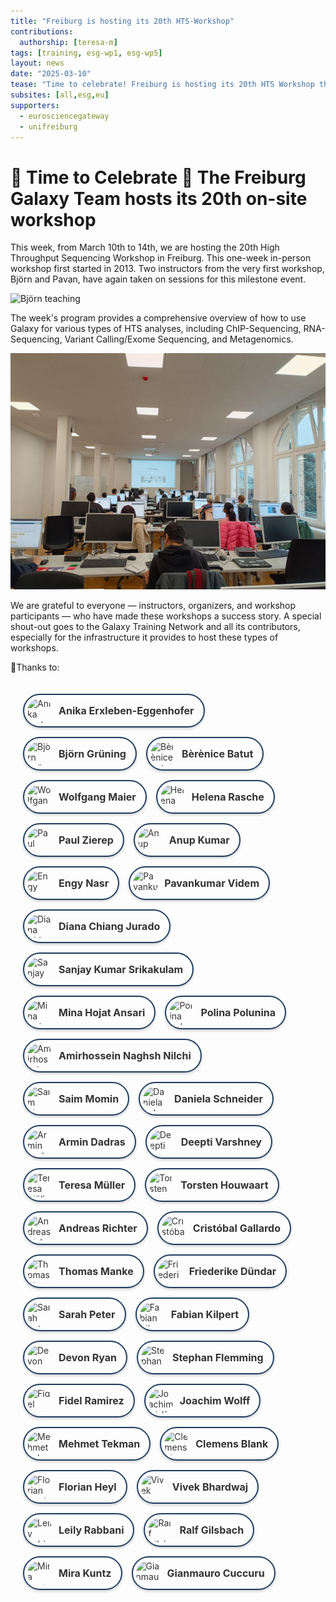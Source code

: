 ```yaml
---
title: "Freiburg is hosting its 20th HTS-Workshop"
contributions:
  authorship: [teresa-m]
tags: [training, esg-wp1, esg-wp5]
layout: news
date: "2025-03-10"
tease: "Time to celebrate! Freiburg is hosting its 20th HTS Workshop this March of 2025"
subsites: [all,esg,eu]
supporters:
  - eurosciencegateway
  - unifreiburg
---
```

# 🚀 Time to Celebrate ​🎉 The Freiburg Galaxy Team hosts its 20th on-site workshop

This week, from March 10th to 14th, we are hosting the 20th High Throughput Sequencing Workshop in Freiburg. This one-week in-person workshop first started in 2013. Two instructors from the very first workshop, Björn and Pavan, have again taken on sessions for this milestone event.

![Björn teaching](./Björn_teaching.jpg)




The week's program provides a comprehensive overview of how to use Galaxy for various types of HTS analyses, including ChIP-Sequencing, RNA-Sequencing, Variant Calling/Exome Sequencing, and Metagenomics.

![Engy teaching](./Engy_teaching.jpeg)

We are grateful to everyone — instructors, organizers, and workshop participants — who have made these workshops a success story. A special shout-out goes to the Galaxy Training Network and all its contributors, especially for the infrastructure it provides to host these types of workshops.

​🎉Thanks to:


<div style="display: flex; flex-wrap: wrap; gap: 15px; padding: 20px;">
<a style="text-decoration: none; color: #333;" href="https://github.com/erxleben"><div style="display: flex; align-items: center; border: 2px solid #203e5f; border-radius: 50px; padding: 5px 15px 5px 5px; box-shadow: 0 2px 4px rgba(0, 0, 0, 0.2); width: fit-content; background-color: transparent;"><img style="width: 40px; height: 40px; border-radius: 50%; margin-right: 10px;" src="https://github.com/erxleben.png" alt="Anika Erxleben-Eggenhofer"><span style="font-size: 16px; font-weight: bold; color: #333;line-height: 1.2;">Anika Erxleben-Eggenhofer</span></div></a>
<a style="text-decoration: none; color: #333;" href="https://github.com/bgruening"><div style="display: flex; align-items: center; border: 2px solid #203e5f; border-radius: 50px; padding: 5px 15px 5px 5px; box-shadow: 0 2px 4px rgba(0, 0, 0, 0.2); width: fit-content; background-color: transparent;"><img style="width: 40px; height: 40px; border-radius: 50%; margin-right: 10px;" src="https://github.com/bgruening.png" alt="Björn Grüning"><span style="font-size: 16px; font-weight: bold; color: #333;line-height: 1.2;">Björn Grüning</span></div></a>
<a style="text-decoration: none; color: #333;" href="https://github.com/bebatut"><div style="display: flex; align-items: center; border: 2px solid #203e5f; border-radius: 50px; padding: 5px 15px 5px 5px; box-shadow: 0 2px 4px rgba(0, 0, 0, 0.2); width: fit-content; background-color: transparent;"><img style="width: 40px; height: 40px; border-radius: 50%; margin-right: 10px;" src="https://github.com/bebatut.png" alt="Bèrènice Batut"><span style="font-size: 16px; font-weight: bold; color: #333;line-height: 1.2;">Bèrènice Batut</span></div></a>
<a style="text-decoration: none; color: #333;" href="https://github.com/wm75"><div style="display: flex; align-items: center; border: 2px solid #203e5f; border-radius: 50px; padding: 5px 15px 5px 5px; box-shadow: 0 2px 4px rgba(0, 0, 0, 0.2); width: fit-content; background-color: transparent;"><img style="width: 40px; height: 40px; border-radius: 50%; margin-right: 10px;" src="https://github.com/wm75.png" alt="Wolfgang Maier"><span style="font-size: 16px; font-weight: bold; color: #333;line-height: 1.2;">Wolfgang Maier</span></div></a>
<a style="text-decoration: none; color: #333;" href="https://github.com/hexylena"><div style="display: flex; align-items: center; border: 2px solid #203e5f; border-radius: 50px; padding: 5px 15px 5px 5px; box-shadow: 0 2px 4px rgba(0, 0, 0, 0.2); width: fit-content; background-color: transparent;"><img style="width: 40px; height: 40px; border-radius: 50%; margin-right: 10px;" src="https://github.com/hexylena.png" alt="Helena Rasche"><span style="font-size: 16px; font-weight: bold; color: #333;line-height: 1.2;">Helena Rasche</span></div></a>
<a style="text-decoration: none; color: #333;" href="https://github.com/paulzierep"><div style="display: flex; align-items: center; border: 2px solid #203e5f; border-radius: 50px; padding: 5px 15px 5px 5px; box-shadow: 0 2px 4px rgba(0, 0, 0, 0.2); width: fit-content; background-color: transparent;"><img style="width: 40px; height: 40px; border-radius: 50%; margin-right: 10px;" src="https://github.com/paulzierep.png" alt="Paul Zierep"><span style="font-size: 16px; font-weight: bold; color: #333;line-height: 1.2;">Paul Zierep</span></div></a>
<a style="text-decoration: none; color: #333;" href="https://github.com/anuprulez"><div style="display: flex; align-items: center; border: 2px solid #203e5f; border-radius: 50px; padding: 5px 15px 5px 5px; box-shadow: 0 2px 4px rgba(0, 0, 0, 0.2); width: fit-content; background-color: transparent;"><img style="width: 40px; height: 40px; border-radius: 50%; margin-right: 10px;" src="https://github.com/anuprulez.png" alt="Anup Kumar"><span style="font-size: 16px; font-weight: bold; color: #333;line-height: 1.2;">Anup Kumar</span></div></a>
<a style="text-decoration: none; color: #333;" href="https://github.com/engynasr"><div style="display: flex; align-items: center; border: 2px solid #203e5f; border-radius: 50px; padding: 5px 15px 5px 5px; box-shadow: 0 2px 4px rgba(0, 0, 0, 0.2); width: fit-content; background-color: transparent;"><img style="width: 40px; height: 40px; border-radius: 50%; margin-right: 10px;" src="https://github.com/engynasr.png" alt="Engy Nasr"><span style="font-size: 16px; font-weight: bold; color: #333;line-height: 1.2;">Engy Nasr</span></div></a>
<a style="text-decoration: none; color: #333;" href="https://github.com/pavanvidem"><div style="display: flex; align-items: center; border: 2px solid #203e5f; border-radius: 50px; padding: 5px 15px 5px 5px; box-shadow: 0 2px 4px rgba(0, 0, 0, 0.2); width: fit-content; background-color: transparent;"><img style="width: 40px; height: 40px; border-radius: 50%; margin-right: 10px;" src="https://github.com/pavanvidem.png" alt="Pavankumar Videm"><span style="font-size: 16px; font-weight: bold; color: #333;line-height: 1.2;">Pavankumar Videm</span></div></a>
<a style="text-decoration: none; color: #333;" href="https://github.com/dianichj"><div style="display: flex; align-items: center; border: 2px solid #203e5f; border-radius: 50px; padding: 5px 15px 5px 5px; box-shadow: 0 2px 4px rgba(0, 0, 0, 0.2); width: fit-content; background-color: transparent;"><img style="width: 40px; height: 40px; border-radius: 50%; margin-right: 10px;" src="https://github.com/dianichj.png" alt="Diana Chiang Jurado"><span style="font-size: 16px; font-weight: bold; color: #333;line-height: 1.2;">Diana Chiang Jurado</span></div></a>
<a style="text-decoration: none; color: #333;" href="https://github.com/sanjaysrikakulam"><div style="display: flex; align-items: center; border: 2px solid #203e5f; border-radius: 50px; padding: 5px 15px 5px 5px; box-shadow: 0 2px 4px rgba(0, 0, 0, 0.2); width: fit-content; background-color: transparent;"><img style="width: 40px; height: 40px; border-radius: 50%; margin-right: 10px;" src="https://github.com/sanjaysrikakulam.png" alt="Sanjay Kumar Srikakulam"><span style="font-size: 16px; font-weight: bold; color: #333;line-height: 1.2;">Sanjay Kumar Srikakulam</span></div></a>
<a style="text-decoration: none; color: #333;" href="https://github.com/Minamehr"><div style="display: flex; align-items: center; border: 2px solid #203e5f; border-radius: 50px; padding: 5px 15px 5px 5px; box-shadow: 0 2px 4px rgba(0, 0, 0, 0.2); width: fit-content; background-color: transparent;"><img style="width: 40px; height: 40px; border-radius: 50%; margin-right: 10px;" src="https://github.com/Minamehr.png" alt="Mina Hojat Ansari"><span style="font-size: 16px; font-weight: bold; color: #333;line-height: 1.2;">Mina Hojat Ansari</span></div></a>
<a style="text-decoration: none; color: #333;" href="https://github.com/PlushZ"><div style="display: flex; align-items: center; border: 2px solid #203e5f; border-radius: 50px; padding: 5px 15px 5px 5px; box-shadow: 0 2px 4px rgba(0, 0, 0, 0.2); width: fit-content; background-color: transparent;"><img style="width: 40px; height: 40px; border-radius: 50%; margin-right: 10px;" src="https://github.com/PlushZ.png" alt="Polina Polunina"><span style="font-size: 16px; font-weight: bold; color: #333;line-height: 1.2;">Polina Polunina</span></div></a>
<a style="text-decoration: none; color: #333;" href="https://github.com/Nilchia"><div style="display: flex; align-items: center; border: 2px solid #203e5f; border-radius: 50px; padding: 5px 15px 5px 5px; box-shadow: 0 2px 4px rgba(0, 0, 0, 0.2); width: fit-content; background-color: transparent;"><img style="width: 40px; height: 40px; border-radius: 50%; margin-right: 10px;" src="https://github.com/Nilchia.png" alt="Amirhossein Naghsh Nilchi"><span style="font-size: 16px; font-weight: bold; color: #333;line-height: 1.2;">Amirhossein Naghsh Nilchi</span></div></a>
<a style="text-decoration: none; color: #333;" href="https://github.com/SaimMomin12"><div style="display: flex; align-items: center; border: 2px solid #203e5f; border-radius: 50px; padding: 5px 15px 5px 5px; box-shadow: 0 2px 4px rgba(0, 0, 0, 0.2); width: fit-content; background-color: transparent;"><img style="width: 40px; height: 40px; border-radius: 50%; margin-right: 10px;" src="https://github.com/SaimMomin12.png" alt="Saim Momin"><span style="font-size: 16px; font-weight: bold; color: #333;line-height: 1.2;">Saim Momin</span></div></a>
<a style="text-decoration: none; color: #333;" href="https://github.com/Sch-Da"><div style="display: flex; align-items: center; border: 2px solid #203e5f; border-radius: 50px; padding: 5px 15px 5px 5px; box-shadow: 0 2px 4px rgba(0, 0, 0, 0.2); width: fit-content; background-color: transparent;"><img style="width: 40px; height: 40px; border-radius: 50%; margin-right: 10px;" src="https://github.com/Sch-Da.png" alt="Daniela Schneider"><span style="font-size: 16px; font-weight: bold; color: #333;line-height: 1.2;">Daniela Schneider</span></div></a>
<a style="text-decoration: none; color: #333;" href="https://github.com/dadrasarmin"><div style="display: flex; align-items: center; border: 2px solid #203e5f; border-radius: 50px; padding: 5px 15px 5px 5px; box-shadow: 0 2px 4px rgba(0, 0, 0, 0.2); width: fit-content; background-color: transparent;"><img style="width: 40px; height: 40px; border-radius: 50%; margin-right: 10px;" src="https://github.com/dadrasarmin.png" alt="Armin Dadras"><span style="font-size: 16px; font-weight: bold; color: #333;line-height: 1.2;">Armin Dadras</span></div></a>
<a style="text-decoration: none; color: #333;" href="https://github.com/deeptivarshney"><div style="display: flex; align-items: center; border: 2px solid #203e5f; border-radius: 50px; padding: 5px 15px 5px 5px; box-shadow: 0 2px 4px rgba(0, 0, 0, 0.2); width: fit-content; background-color: transparent;"><img style="width: 40px; height: 40px; border-radius: 50%; margin-right: 10px;" src="https://github.com/deeptivarshney.png" alt="Deepti Varshney"><span style="font-size: 16px; font-weight: bold; color: #333;line-height: 1.2;">Deepti Varshney</span></div></a>
<a style="text-decoration: none; color: #333;" href="https://github.com/teresa-m"><div style="display: flex; align-items: center; border: 2px solid #203e5f; border-radius: 50px; padding: 5px 15px 5px 5px; box-shadow: 0 2px 4px rgba(0, 0, 0, 0.2); width: fit-content; background-color: transparent;"><img style="width: 40px; height: 40px; border-radius: 50%; margin-right: 10px;" src="https://github.com/teresa-m.png" alt="Teresa Müller"><span style="font-size: 16px; font-weight: bold; color: #333;line-height: 1.2;">Teresa Müller</span></div></a>
<a style="text-decoration: none; color: #333;" href="https://github.com/torhou"><div style="display: flex; align-items: center; border: 2px solid #203e5f; border-radius: 50px; padding: 5px 15px 5px 5px; box-shadow: 0 2px 4px rgba(0, 0, 0, 0.2); width: fit-content; background-color: transparent;"><img style="width: 40px; height: 40px; border-radius: 50%; margin-right: 10px;" src="https://github.com/torhou.png" alt="Torsten Houwaart"><span style="font-size: 16px; font-weight: bold; color: #333;line-height: 1.2;">Torsten Houwaart</span></div></a>
<a style="text-decoration: none; color: #333;" href="https://github.com/asrichter"><div style="display: flex; align-items: center; border: 2px solid #203e5f; border-radius: 50px; padding: 5px 15px 5px 5px; box-shadow: 0 2px 4px rgba(0, 0, 0, 0.2); width: fit-content; background-color: transparent;"><img style="width: 40px; height: 40px; border-radius: 50%; margin-right: 10px;" src="https://github.com/asrichter.png" alt="Andreas Richter"><span style="font-size: 16px; font-weight: bold; color: #333;line-height: 1.2;">Andreas Richter</span></div></a>
<a style="text-decoration: none; color: #333;" href="https://github.com/gallardoalba"><div style="display: flex; align-items: center; border: 2px solid #203e5f; border-radius: 50px; padding: 5px 15px 5px 5px; box-shadow: 0 2px 4px rgba(0, 0, 0, 0.2); width: fit-content; background-color: transparent;"><img style="width: 40px; height: 40px; border-radius: 50%; margin-right: 10px;" src="https://github.com/gallardoalba.png" alt="Cristóbal Gallardo"><span style="font-size: 16px; font-weight: bold; color: #333;line-height: 1.2;">Cristóbal Gallardo</span></div></a>
<a style="text-decoration: none; color: #333;" href="https://github.com/thomasmanke"><div style="display: flex; align-items: center; border: 2px solid #203e5f; border-radius: 50px; padding: 5px 15px 5px 5px; box-shadow: 0 2px 4px rgba(0, 0, 0, 0.2); width: fit-content; background-color: transparent;"><img style="width: 40px; height: 40px; border-radius: 50%; margin-right: 10px;" src="https://github.com/thomasmanke.png" alt="Thomas Manke"><span style="font-size: 16px; font-weight: bold; color: #333;line-height: 1.2;">Thomas Manke</span></div></a>
<a style="text-decoration: none; color: #333;" href="https://github.com/friedue"><div style="display: flex; align-items: center; border: 2px solid #203e5f; border-radius: 50px; padding: 5px 15px 5px 5px; box-shadow: 0 2px 4px rgba(0, 0, 0, 0.2); width: fit-content; background-color: transparent;"><img style="width: 40px; height: 40px; border-radius: 50%; margin-right: 10px;" src="https://github.com/friedue.png" alt="Friederike Dündar"><span style="font-size: 16px; font-weight: bold; color: #333;line-height: 1.2;">Friederike Dündar</span></div></a>
<a style="text-decoration: none; color: #333;" href="https://github.com/sarah-peter"><div style="display: flex; align-items: center; border: 2px solid #203e5f; border-radius: 50px; padding: 5px 15px 5px 5px; box-shadow: 0 2px 4px rgba(0, 0, 0, 0.2); width: fit-content; background-color: transparent;"><img style="width: 40px; height: 40px; border-radius: 50%; margin-right: 10px;" src="https://github.com/sarah-peter.png" alt="Sarah Peter"><span style="font-size: 16px; font-weight: bold; color: #333;line-height: 1.2;">Sarah Peter</span></div></a>
<a style="text-decoration: none; color: #333;" href="https://github.com/kilpert"><div style="display: flex; align-items: center; border: 2px solid #203e5f; border-radius: 50px; padding: 5px 15px 5px 5px; box-shadow: 0 2px 4px rgba(0, 0, 0, 0.2); width: fit-content; background-color: transparent;"><img style="width: 40px; height: 40px; border-radius: 50%; margin-right: 10px;" src="https://github.com/kilpert.png" alt="Fabian Kilpert"><span style="font-size: 16px; font-weight: bold; color: #333;line-height: 1.2;">Fabian Kilpert</span></div></a>
<a style="text-decoration: none; color: #333;" href="https://github.com/dpryan79"><div style="display: flex; align-items: center; border: 2px solid #203e5f; border-radius: 50px; padding: 5px 15px 5px 5px; box-shadow: 0 2px 4px rgba(0, 0, 0, 0.2); width: fit-content; background-color: transparent;"><img style="width: 40px; height: 40px; border-radius: 50%; margin-right: 10px;" src="https://github.com/dpryan79.png" alt="Devon Ryan "><span style="font-size: 16px; font-weight: bold; color: #333;line-height: 1.2;">Devon Ryan </span></div></a>
<a style="text-decoration: none; color: #333;" href="https://github.com/stephanflemming"><div style="display: flex; align-items: center; border: 2px solid #203e5f; border-radius: 50px; padding: 5px 15px 5px 5px; box-shadow: 0 2px 4px rgba(0, 0, 0, 0.2); width: fit-content; background-color: transparent;"><img style="width: 40px; height: 40px; border-radius: 50%; margin-right: 10px;" src="https://github.com/stephanflemming.png" alt="Stephan Flemming"><span style="font-size: 16px; font-weight: bold; color: #333;line-height: 1.2;">Stephan Flemming</span></div></a>
<a style="text-decoration: none; color: #333;" href="https://github.com/fidelram"><div style="display: flex; align-items: center; border: 2px solid #203e5f; border-radius: 50px; padding: 5px 15px 5px 5px; box-shadow: 0 2px 4px rgba(0, 0, 0, 0.2); width: fit-content; background-color: transparent;"><img style="width: 40px; height: 40px; border-radius: 50%; margin-right: 10px;" src="https://github.com/fidelram.png" alt="Fidel Ramirez"><span style="font-size: 16px; font-weight: bold; color: #333;line-height: 1.2;">Fidel Ramirez</span></div></a>
<a style="text-decoration: none; color: #333;" href="https://github.com/joachimwolff"><div style="display: flex; align-items: center; border: 2px solid #203e5f; border-radius: 50px; padding: 5px 15px 5px 5px; box-shadow: 0 2px 4px rgba(0, 0, 0, 0.2); width: fit-content; background-color: transparent;"><img style="width: 40px; height: 40px; border-radius: 50%; margin-right: 10px;" src="https://github.com/joachimwolff.png" alt="Joachim Wolff"><span style="font-size: 16px; font-weight: bold; color: #333;line-height: 1.2;">Joachim Wolff</span></div></a>
<a style="text-decoration: none; color: #333;" href="https://github.com/mtekman"><div style="display: flex; align-items: center; border: 2px solid #203e5f; border-radius: 50px; padding: 5px 15px 5px 5px; box-shadow: 0 2px 4px rgba(0, 0, 0, 0.2); width: fit-content; background-color: transparent;"><img style="width: 40px; height: 40px; border-radius: 50%; margin-right: 10px;" src="https://github.com/mtekman.png" alt="Mehmet Tekman"><span style="font-size: 16px; font-weight: bold; color: #333;line-height: 1.2;">Mehmet Tekman</span></div></a>
<a style="text-decoration: none; color: #333;" href="https://github.com/blankclemens"><div style="display: flex; align-items: center; border: 2px solid #203e5f; border-radius: 50px; padding: 5px 15px 5px 5px; box-shadow: 0 2px 4px rgba(0, 0, 0, 0.2); width: fit-content; background-color: transparent;"><img style="width: 40px; height: 40px; border-radius: 50%; margin-right: 10px;" src="https://github.com/blankclemens.png" alt="Clemens Blank"><span style="font-size: 16px; font-weight: bold; color: #333;line-height: 1.2;">Clemens Blank</span></div></a>
<a style="text-decoration: none; color: #333;" href="https://github.com/heylf"><div style="display: flex; align-items: center; border: 2px solid #203e5f; border-radius: 50px; padding: 5px 15px 5px 5px; box-shadow: 0 2px 4px rgba(0, 0, 0, 0.2); width: fit-content; background-color: transparent;"><img style="width: 40px; height: 40px; border-radius: 50%; margin-right: 10px;" src="https://github.com/heylf.png" alt="Florian Heyl"><span style="font-size: 16px; font-weight: bold; color: #333;line-height: 1.2;">Florian Heyl</span></div></a>
<a style="text-decoration: none; color: #333;" href="https://github.com/vivekbhr"><div style="display: flex; align-items: center; border: 2px solid #203e5f; border-radius: 50px; padding: 5px 15px 5px 5px; box-shadow: 0 2px 4px rgba(0, 0, 0, 0.2); width: fit-content; background-color: transparent;"><img style="width: 40px; height: 40px; border-radius: 50%; margin-right: 10px;" src="https://github.com/vivekbhr.png" alt="Vivek Bhardwaj "><span style="font-size: 16px; font-weight: bold; color: #333;line-height: 1.2;">Vivek Bhardwaj </span></div></a>
<a style="text-decoration: none; color: #333;" href="https://github.com/LeilyR"><div style="display: flex; align-items: center; border: 2px solid #203e5f; border-radius: 50px; padding: 5px 15px 5px 5px; box-shadow: 0 2px 4px rgba(0, 0, 0, 0.2); width: fit-content; background-color: transparent;"><img style="width: 40px; height: 40px; border-radius: 50%; margin-right: 10px;" src="https://github.com/LeilyR.png" alt="Leily Rabbani"><span style="font-size: 16px; font-weight: bold; color: #333;line-height: 1.2;">Leily Rabbani</span></div></a>
<a style="text-decoration: none; color: #333;" href="https://github.com/rgilsbach"><div style="display: flex; align-items: center; border: 2px solid #203e5f; border-radius: 50px; padding: 5px 15px 5px 5px; box-shadow: 0 2px 4px rgba(0, 0, 0, 0.2); width: fit-content; background-color: transparent;"><img style="width: 40px; height: 40px; border-radius: 50%; margin-right: 10px;" src="https://github.com/rgilsbach.png" alt="Ralf Gilsbach"><span style="font-size: 16px; font-weight: bold; color: #333;line-height: 1.2;">Ralf Gilsbach</span></div></a>
<a style="text-decoration: none; color: #333;" href="https://github.com/mira-miracoli"><div style="display: flex; align-items: center; border: 2px solid #203e5f; border-radius: 50px; padding: 5px 15px 5px 5px; box-shadow: 0 2px 4px rgba(0, 0, 0, 0.2); width: fit-content; background-color: transparent;"><img style="width: 40px; height: 40px; border-radius: 50%; margin-right: 10px;" src="https://github.com/mira-miracoli.png" alt="Mira Kuntz"><span style="font-size: 16px; font-weight: bold; color: #333;line-height: 1.2;">Mira Kuntz</span></div></a>
<a style="text-decoration: none; color: #333;" href="https://github.com/gmauro"><div style="display: flex; align-items: center; border: 2px solid #203e5f; border-radius: 50px; padding: 5px 15px 5px 5px; box-shadow: 0 2px 4px rgba(0, 0, 0, 0.2); width: fit-content; background-color: transparent;"><img style="width: 40px; height: 40px; border-radius: 50%; margin-right: 10px;" src="https://github.com/gmauro.png" alt="Gianmauro Cuccuru"><span style="font-size: 16px; font-weight: bold; color: #333;line-height: 1.2;">Gianmauro Cuccuru</span></div></a>
</div>


